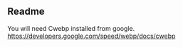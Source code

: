 ## Readme

You will need Cwebp installed from google. https://developers.google.com/speed/webp/docs/cwebp

